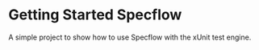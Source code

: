 # Getting Started Specflow

A simple project to show how to use Specflow with the xUnit test engine. 
